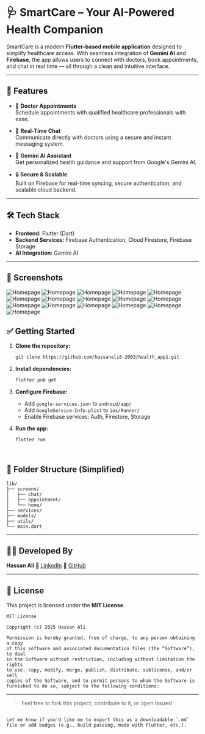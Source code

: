 


# 🩺 SmartCare – Your AI-Powered Health Companion

SmartCare is a modern **Flutter-based mobile application** designed to simplify healthcare access. With seamless integration of **Gemini AI** and **Firebase**, the app allows users to connect with doctors, book appointments, and chat in real time — all through a clean and intuitive interface.

---

## 🚀 Features

- 📅 **Doctor Appointments**  
  Schedule appointments with qualified healthcare professionals with ease.

- 💬 **Real-Time Chat**  
  Communicate directly with doctors using a secure and instant messaging system.

- 🤖 **Gemini AI Assistant**  
  Get personalized health guidance and support from Google's Gemini AI.

- 🔒 **Secure & Scalable**  
  Built on Firebase for real-time syncing, secure authentication, and scalable cloud backend.

---

## 🛠 Tech Stack

- **Frontend:** Flutter (Dart)  
- **Backend Services:** Firebase Authentication, Cloud Firestore, Firebase Storage  
- **AI Integration:** Gemini AI

---

## 📱 Screenshots
![Homepage](ss/h1.png)
![Homepage](ss/h2.png)
![Homepage](ss/h3.png)
![Homepage](ss/h4.png)
![Homepage](ss/h5.png)
![Homepage](ss/h6.png)
![Homepage](ss/h7.png)
![Homepage](ss/h8.png)
![Homepage](ss/h9.png)
![Homepage](ss/h10.png)
![Homepage](ss/h11.png)
![Homepage](ss/h12.png)
![Homepage](ss/h13.png)
![Homepage](ss/h14.png)
![Homepage](ss/h15.png)
![Homepage](ss/h16.png)





## ✅ Getting Started

1. **Clone the repository:**
   ```bash
   git clone https://github.com/hassanali8-2003/health_app1.git

2. **Install dependencies:**

   ```bash
   flutter pub get
   ```

3. **Configure Firebase:**

   * Add `google-services.json` to `android/app/`
   * Add `GoogleService-Info.plist` to `ios/Runner/`
   * Enable Firebase services: Auth, Firestore, Storage

4. **Run the app:**

   ```bash
   flutter run
   



## 📂 Folder Structure (Simplified)

```
lib/
├── screens/
│   ├── chat/
│   ├── appointment/
│   └── home/
├── services/
├── models/
├── utils/
└── main.dart
```

---

## 👨‍💻 Developed By

**Hassan Ali**
🔗 [LinkedIn](https://www.linkedin.com/in/hassan-ali-258021283/)
🐙 [GitHub](https://github.com/hassanali8-2003)

---

## 📄 License

This project is licensed under the **MIT License**.

```
MIT License

Copyright (c) 2025 Hassan Ali

Permission is hereby granted, free of charge, to any person obtaining a copy
of this software and associated documentation files (the “Software”), to deal
in the Software without restriction, including without limitation the rights  
to use, copy, modify, merge, publish, distribute, sublicense, and/or sell  
copies of the Software, and to permit persons to whom the Software is  
furnished to do so, subject to the following conditions:

```

---

> Feel free to fork this project, contribute to it, or open issues!

```

Let me know if you'd like me to export this as a downloadable `.md` file or add badges (e.g., build passing, made with Flutter, etc.).
```
